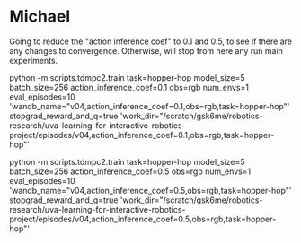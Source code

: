 # Michael

Going to reduce the "action inference coef" to 0.1 and 0.5, to see if there are any changes to convergence. Otherwise, will stop from here any run main experiments.

python -m scripts.tdmpc2.train task=hopper-hop model_size=5 batch_size=256 action_inference_coef=0.1 obs=rgb num_envs=1 eval_episodes=10 'wandb_name="v04,action_inference_coef=0.1,obs=rgb,task=hopper-hop"' stopgrad_reward_and_q=true 'work_dir="/scratch/gsk6me/robotics-research/uva-learning-for-interactive-robotics-project/episodes/v04,action_inference_coef=0.1,obs=rgb,task=hopper-hop"'

python -m scripts.tdmpc2.train task=hopper-hop model_size=5 batch_size=256 action_inference_coef=0.5 obs=rgb num_envs=1 eval_episodes=10 'wandb_name="v04,action_inference_coef=0.5,obs=rgb,task=hopper-hop"' stopgrad_reward_and_q=true 'work_dir="/scratch/gsk6me/robotics-research/uva-learning-for-interactive-robotics-project/episodes/v04,action_inference_coef=0.5,obs=rgb,task=hopper-hop"'

